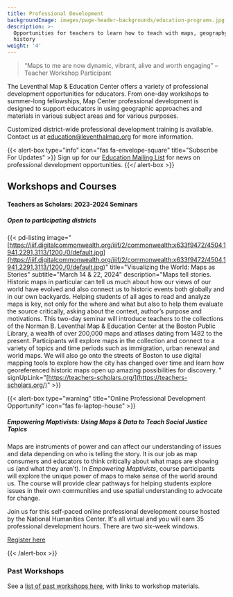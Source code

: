 ```yaml
---
title: Professional Development
backgroundImage: images/page-header-backgrounds/education-programs.jpg
description: >-
  Opportunities for teachers to learn how to teach with maps, geography, and
  history
weight: '4'
---
```


> “Maps to me are now dynamic, vibrant, alive and worth engaging” –Teacher Workshop Participant

The Leventhal Map & Education Center offers a variety of professional development opportunities for educators. From one-day workshops to summer-long fellowships, Map Center professional development is designed to support educators in using geographic approaches and materials in various subject areas and for various purposes.

Customized district-wide professional development training is available. Contact us at [education@leventhalmap.org](mailto:education@leventhalmap.org) for more information.

{{\< alert-box type="info" icon="fas fa-envelope-square" title="Subscribe For Updates" >}}
Sign up for our [Education Mailing List](https://visitor.r20.constantcontact.com/manage/optin?v=001ty3slyDjv8WLvGvwSdG8euspYmx7UP1YNPw2RbQHz_d15WTFIS4Ksb90bD2Fx0OBYbhpfZ896VoKbMS6m87TTQGTPsIpdO4e29yiAmPsALE%3D) for news on professional development opportunities.
{{\</ alert-box >}}

## Workshops and Courses

#### Teachers as Scholars: 2023-2024 Seminars

##### Open to participating districts

{{\< pd-listing
image="[https://iiif.digitalcommonwealth.org/iiif/2/commonwealth:x633f9472/4504,1941,2291,3113/1200,/0/default.jpg](https://iiif.digitalcommonwealth.org/iiif/2/commonwealth:x633f9472/4504,1941,2291,3113/1200,/0/default.jpg)"
title="Visualizing the World: Maps as Stories"
subtitle="March 14 & 22, 2024"
description="Maps tell stories. Historic maps in particular can tell us much about how our views of our world have evolved and also connect us to historic events both globally and in our own backyards. Helping students of all ages to read and analyze maps is key, not only for the where and what but also to help them evaluate the source critically, asking about the context, author’s purpose and motivations. This two-day seminar will introduce teachers to the collections of the Norman B. Leventhal Map & Education Center at the Boston Public Library, a wealth of over 200,000 maps and atlases dating from 1482 to the present. Participants will explore maps in the collection and connect to a variety of topics and time periods such as immigration, urban renewal and world maps. We will also go onto the streets of Boston to use digital mapping tools to explore how the city has changed over time and learn how georeferenced historic maps open up amazing possibilities for discovery. "
signUpLink="[https://teachers-scholars.org/](https://teachers-scholars.org/)" >}}

{{\< alert-box type="warning" title="Online Professional Development Opportunity" icon="fas fa-laptop-house" >}}

##### Empowering Maptivists: Using Maps & Data to Teach Social Justice Topics

Maps are instruments of power and can affect our understanding of issues and data depending on who is telling the story. It is our job as map consumers and educators to think critically about what maps are showing us (and what they aren’t). In *Empowering Maptivists*, course participants will explore the unique power of maps to make sense of the world around us. The course will provide clear pathways for helping students explore issues in their own communities and use spatial understanding to advocate for change.

Join us for this self-paced online professional development course hosted by the National Humanities Center. It's all virtual and you will earn 35 professional development hours. There are two six-week windows.

<a class="btn btn-xs btn-outline-primary mt-2" href="https://nationalhumanitiescenter.org/education-programs/courses/empowering-maptivists-using-maps-data-to-examine-social-issues-humanities-classroom/" target="_blank"><i class="fas fa-user-plus"></i> Register here</a>

{{\< /alert-box >}}

### Past Workshops

See a [list of past workshops here](/education/k12/past-workshops), with links to workshop materials.
